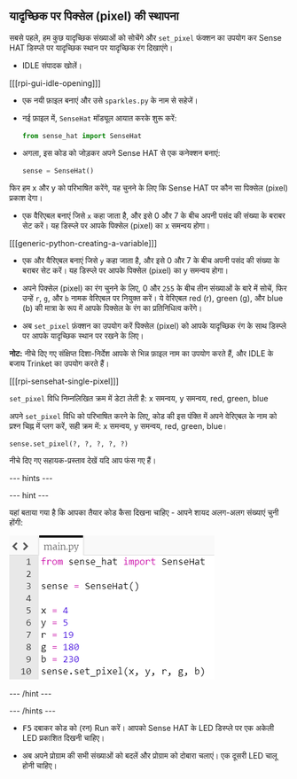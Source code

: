 ## यादृच्छिक पर पिक्सेल (pixel) की स्थापना

सबसे पहले, हम कुछ यादृच्छिक संख्याओं को सोचेंगे और `set_pixel` फंक्शन का उपयोग कर Sense HAT डिस्प्ले पर यादृच्छिक स्थान पर यादृच्छिक रंग दिखाएंगे।

+ IDLE संपादक खोलें।

[[[rpi-gui-idle-opening]]]

+ एक नयी फ़ाइल बनाएं और उसे `sparkles.py` के नाम से सहेजें।

+ नई फ़ाइल में, `SenseHat` मॉड्यूल आयात करके शुरू करें:

    ```python
    from sense_hat import SenseHat
    ```

+ अगला, इस कोड को जोड़कर अपने Sense HAT से एक कनेक्शन बनाएं:

    ```python
    sense = SenseHat()
    ```


फिर हम x और y को परिभाषित करेंगे, यह चुनने के लिए कि Sense HAT पर कौन सा पिक्सेल (pixel) प्रकाश देगा।

+ एक वैरिएबल बनाएं जिसे `x` कहा जाता है, और इसे 0 और 7 के बीच अपनी पसंद की संख्या के बराबर सेट करें। यह डिस्प्ले पर आपके पिक्सेल (pixel) का x समन्वय होगा। 

[[[generic-python-creating-a-variable]]]

+ एक और वैरिएबल बनाएं जिसे `y` कहा जाता है, और इसे 0 और 7 के बीच अपनी पसंद की संख्या के बराबर सेट करें। यह डिस्प्ले पर आपके पिक्सेल (pixel) का y समन्वय होगा।


+ अपने पिक्सेल (pixel) का रंग चुनने के लिए, 0 और `255` के बीच तीन संख्याओं के बारे में सोचें, फिर उन्हें `r`, `g`, और `b` नामक वेरिएबल पर नियुक्त करें। ये वेरिएबल red (r), green (g), और blue (b) की मात्रा के रूप में आपके पिक्सेल के रंग का प्रतिनिधित्व करेंगे।


+ अब `set_pixel` फ़ंक्शन का उपयोग करें पिक्सेल (pixel) को आपके यादृच्छिक रंग के साथ​ डिस्प्ले पर आपके यादृच्छिक स्थान पर रखने के लिए।

**नोट:** नीचे दिए गए संक्षिप्त दिशा-निर्देश आपके से भिन्न फ़ाइल नाम का उपयोग करते हैं, और IDLE के बजाय Trinket का उपयोग करते हैं।

[[[rpi-sensehat-single-pixel]]]

`set_pixel` विधि निम्नलिखित क्रम में डेटा लेती है: x समन्वय, y समन्वय, red, green, blue

अपने `set_pixel` विधि को परिभाषित करने के लिए, कोड की इस पंक्ति में अपने वेरिएबल के नाम को प्रश्न चिह्न में प्लग करें, सही क्रम में: x समन्वय, y समन्वय, red, green, blue।

```python
sense.set_pixel(?, ?, ?, ?, ?)
```

नीचे दिए गए सहायक-प्रस्ताव देखें यदि आप फंस गए हैं।

--- hints ---


--- hint ---

यहां बताया गया है कि आपका तैयार कोड कैसा दिखना चाहिए - आपने शायद अलग-अलग संख्याएं चुनी होंगी:

![यादृच्छिक पिक्सेल (pixel) समाधान](images/random-pixel-solution.png)

--- /hint ---

--- /hints ---


+ <kbd>F5</kbd> दबाकर कोड को (रन) Run करें। आपको Sense HAT के LED डिस्प्ले पर एक अकेली LED प्रकाशित दिखनी चाहिए।

+ अब अपने प्रोग्राम की सभी संख्याओं को बदलें और प्रोग्राम को दोबारा चलाएं। एक दूसरी LED चालू होनी चाहिए।
